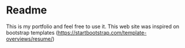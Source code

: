 # Readme

This is my portfolio and feel free to use it. This web site was inspired on bootstrap templates (https://startbootstrap.com/template-overviews/resume/)

<!-- # Want to see running? 

Use your github account and use Gitpod and access the URL below!

[http://gitpod.io/#github.com/Malinoski/portfolio-imt](http://gitpod.io/#github.com/Malinoski/portfolio-imt) 

Then run in terminal

```
gp init
yarn
npm start
```
-->

